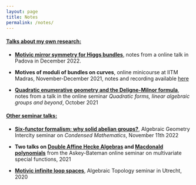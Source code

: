 ```yaml
---
layout: page
title: Notes
permalink: /notes/
---
```


#### <ins>Talks about my own research:</ins>

* [**Motivic mirror symmetry for Higgs bundles**](https://simon-pepin.github.io/notes/mirror_padova.pdf), notes from a online talk in Padova in December 2022.

* **Motives of moduli of bundles on curves**, online minicourse at IITM Madras, November-December 2021, notes and recording available [here](https://sites.google.com/view/iitmadraslectureseries1/home)

* [**Quadratic enumerative geometry and the Deligne-Milnor formula**](https://simon-pepin.github.io/notes/quadratic_conductor.pdf), notes from a talk in the online seminar *Quadratic forms, linear algebraic groups and beyond*, October 2021 

#### <ins>Other seminar talks:</ins>

* [**Six-functor formalism; why solid abelian groups?**](https://simon-pepin.github.io/notes/six-functors.pdf), Algebraic Geometry Intercity seminar on *Condensed Mathematics*, November 11th 2022

* **Two talks on [Double Affine Hecke Algebras](DAHA.pdf) and [Macdonald polynomials](macdonald_polynomials.pdf)** from the Askey-Bateman online seminar on multivariate special functions, 2021

* [**Motivic infinite loop spaces**](motivic_infinite_loop_spaces.pdf), Algebraic Topology seminar in Utrecht, 2020
